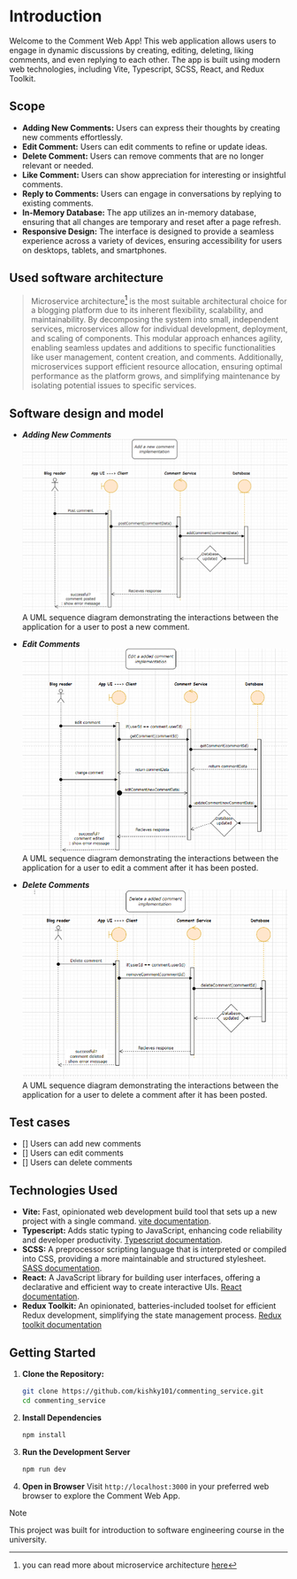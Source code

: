 # Introduction

Welcome to the Comment Web App! This web application allows users to engage in dynamic discussions by creating, editing, deleting, liking comments, and even replying to each other. The app is built using modern web technologies, including Vite, Typescript, SCSS, React, and Redux Toolkit.

## Scope

- **Adding New Comments:** Users can express their thoughts by creating new comments effortlessly.
- **Edit Comment:** Users can edit comments to refine or update ideas.
- **Delete Comment:** Users can remove comments that are no longer relevant or needed.
- **Like Comment:** Users can show appreciation for interesting or insightful comments.
- **Reply to Comments:** Users can engage in conversations by replying to existing comments.
- **In-Memory Database:** The app utilizes an in-memory database, ensuring that all changes are temporary and reset after a page refresh.
- **Responsive Design:** The interface is designed to provide a seamless experience across a variety of devices, ensuring accessibility for users on desktops, tablets, and smartphones.

## Used software architecture

>Microservice architecture[^1] is the most suitable architectural choice for a blogging platform due to its inherent flexibility, scalability, and maintainability. By decomposing the system into small, independent services, microservices allow for individual development, deployment, and scaling of components. This modular approach enhances agility, enabling seamless updates and additions to specific functionalities like user management, content creation, and comments. Additionally, microservices support efficient resource allocation, ensuring optimal performance as the platform grows, and simplifying maintenance by isolating potential issues to specific services.

## Software design and model
- ***Adding New Comments***
    ![UML sequence diagram for adding a new comment implementation](./src/assets/images/add-new-comment.png)
    A UML sequence diagram demonstrating the interactions between the application for a user to post a new comment.

- ***Edit Comments***
    ![UML sequence diagram for editing a comment after It has been posted](./src/assets/images/edit-comment.png)
    A UML sequence diagram demonstrating the interactions between the application for a user to edit a comment after it has been posted.

- ***Delete Comments***
    ![UML sequence diagram for deleting a comment after it has been posted](./src/assets/images/delete-comment.png)
    A UML sequence diagram demonstrating the interactions between the application for a user to delete a comment after it has been posted. 


## Test cases
- [] Users can add new comments
- [] Users can edit comments
- [] Users can delete comments

## Technologies Used

- **Vite:** Fast, opinionated web development build tool that sets up a new project with a single command. [vite documentation](https://vitejs.dev/guide/).
- **Typescript:** Adds static typing to JavaScript, enhancing code reliability and developer productivity. [Typescript documentation](https://www.typescriptlang.org/docs/).
- **SCSS:** A preprocessor scripting language that is interpreted or compiled into CSS, providing a more maintainable and structured stylesheet. [SASS documentation](https://sass-lang.com/documentation/).
- **React:** A JavaScript library for building user interfaces, offering a declarative and efficient way to create interactive UIs. [React documentation](https://react.dev/learn).
- **Redux Toolkit:** An opinionated, batteries-included toolset for efficient Redux development, simplifying the state management process. [Redux toolkit documentation](https://redux-toolkit.js.org/introduction/getting-started)

## Getting Started

1. **Clone the Repository:**
   ```bash
   git clone https://github.com/kishky101/commenting_service.git
   cd commenting_service


2. **Install Dependencies**
    ```bash
    npm install

3. **Run the Development Server**
    ```bash
    npm run dev

4. **Open in Browser**
    Visit ```http://localhost:3000``` in your preferred web browser to explore the Comment Web App.

> [!NOTE]
> This project was built for introduction to software engineering course in the university.

[^1]: you can read more about microservice architecture [here](https://en.wikipedia.org/wiki/Microservices)